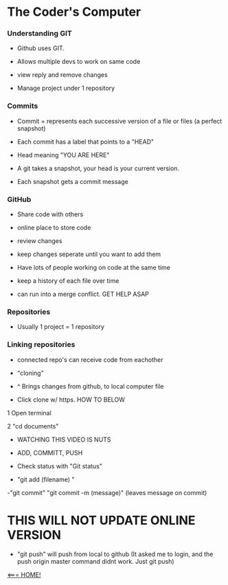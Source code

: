 # The Coder's Computer

### Understanding GIT

- Github uses GIT. 

- Allows multiple devs to work on same code

- view reply and remove changes

- Manage project under 1 repository 

### Commits

- Commit = represents each successive version of a file or files (a perfect snapshot)

- Each commit has a label that points to a "HEAD" 

- Head meaning "YOU ARE HERE"

- A git takes a snapshot, your head is your current version. 

- Each snapshot gets a commit message


### GitHub

- Share code with others

- online place to store code

- review changes

- keep changes seperate until you want to add them

- Have lots of people working on code at the same time

- keep a history of each file over time

- can run into a merge conflict. GET HELP ASAP

### Repositories 

- Usually 1 project = 1 repository 

### Linking repositories 

- connected repo's can receive code from eachother

- "cloning"

- ^ Brings changes from github, to local computer file

- Click clone w/ https. HOW TO BELOW

1 Open terminal

2 "cd documents"


- WATCHING THIS VIDEO IS NUTS

- ADD, COMMITT, PUSH

- Check status with "Git status"

- "git add (filename) "

-"git commit" "git commit -m (message)" (leaves message on commit)

# THIS WILL NOT UPDATE ONLINE VERSION

- "git push" will push from local to github (It asked me to login, and the push origin master command didnt work. Just git push)








[<=== HOME!](README.md)

